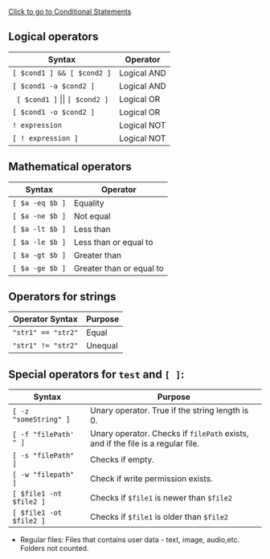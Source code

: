 [Click to go to Conditional Statements](./Conditional%20Statements.md)

## Logical operators
| Syntax | Operator |
|--|--|
| `[ $cond1 ] && [ $cond2 ]` | Logical AND |
| `[ $cond1 -a $cond2 ]` | Logical AND |
| ` [ $cond1 ]` &#124;&#124; `[ $cond2 ]` | Logical OR |
| `[ $cond1 -o $cond2 ]` | Logical OR |
| `! expression` | Logical NOT |
| `[ ! expression ]` | Logical NOT |


## Mathematical operators
| Syntax | Operator |
|--|--|
| `[ $a -eq $b ]` | Equality |
| `[ $a -ne $b ]` | Not equal |
| `[ $a -lt $b ]` | Less than |
| `[ $a -le $b ]` | Less than or equal to |
| `[ $a -gt $b ]` | Greater than |
| `[ $a -ge $b ]` | Greater than or equal to |


## Operators for strings
| Operator Syntax | Purpose |
|--|--|
| `"str1" == "str2"` | Equal |
| `"str1" != "str2"` | Unequal |

## Special operators for `test` and `[ ]`:
| Syntax | Purpose |
|--|--|
| `[ -z "someString" ]` | Unary operator. True if the string length is 0. |
| `[ -f "filePath' " ]` | Unary operator. Checks if `filePath` exists, and if the file is a regular file. |
| `[ -s "filePath" ]` | Checks if empty. |
| `[ -w "filepath" ]` | Check if write permission exists. |
| `[ $file1 -nt $file2 ]` | Checks if `$file1` is newer than `$file2` |
| `[ $file1 -ot $file2 ]` | Checks if `$file1` is older than `$file2` |
 - Regular files: Files that contains user data - text, image, audio,etc. Folders not counted.
